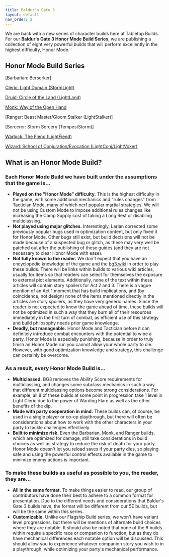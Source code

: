 ```yaml
---
title: Baldur's Gate 3
layout: default
nav_order: 2
---
```



We are back with a new series of character builds here at Tabletop Builds. For our **Baldur's Gate 3 Honor Mode Build Series**, we are publishing a collection of eight very powerful builds that will perform excellently in the highest difficulty, Honor Mode. 
## Honor Mode Build Series

[Barbarian: Berserker]

[Cleric: Light Domain (StormLight)](https://majinevelyn.com/docs/Baldur's%20Gate%203/Honor%20Build%20-%20Cleric%20-%20Light%20Domain.html)

[Druid: Circle of the Land (LightLand)](https://majinevelyn.com/docs/Baldur's%20Gate%203/Honor%20Build%20-%20Druid.html)

[Monk: Way of the Open Hand](https://majinevelyn.com/docs/Baldur's%20Gate%203/Honor%20Build%20-%20Monk.html)

[Ranger: Beast Master/Gloom Stalker (LightStalker)]

[Sorcerer: Storm Sorcery (TempestStorm)]

[Warlock: The Fiend (LightFiend)](https://majinevelyn.com/docs/Baldur's%20Gate%203/Honor%20Build%20-%20Warlock.html)

[Wizard: School of Conjuration/Evocation (LightConj/LightVoker)](https://majinevelyn.com/docs/Baldur's%20Gate%203/Honor%20Build%20-%20Wizard.html)

## What is an Honor Mode Build?

### Each Honor Mode Build we have built under the assumptions that the game is…
- **Played on the "Honor Mode" difficulty.**  This is the highest difficulty in the game, with some additional mechanics and "rules changes" from Tactician Mode, many of which nerf popular martial strategies. We will not be using Custom Mode to impose additional rules changes like increasing the Camp Supply cost of taking a Long Rest or disabling multiclassing.
- **Not played using major glitches.**  Interestingly, Larian corrected some previously popular bugs used in optimization content, but only fixed it for Honor Mode. Other bugs still exist, but build decisions will not be made because of a suspected bug or glitch, as these may very well be patched out after the publishing of these guides (and they are not necessary to clear Honor Mode with ease).
- **Not fully known to the reader.**  We don't expect that you have an encyclopedic knowledge of the game and the [bg3.wiki](bg3.wiki) in order to play these builds. There will be links within builds to various wiki articles, usually for items so that readers can select for themselves the exposure to external plot elements. Additionally, none of the text within these articles will contain story spoilers for Act 2 and 3. There is a vague mention of an Act 1 moment that has build implications, and (by coincidence, not design) none of the items mentioned directly in the articles are story spoilers, as they have very generic names. Since the reader is not expected to know the game ahead of time, these builds will not be optimized in such a way that they burn all of their resources immediately in the first turn of combat, as efficient use of this strategy and build philosophy needs prior game knowledge. 
- **Deadly, but manageable.**  Honor Mode and Tactician before it can definitely introduce combat encounters with the potential to wipe a party. Honor Mode is especially punishing, because in order to truly finish an Honor Mode run you cannot allow your whole party to die. However, with good optimization knowledge and strategy, this challenge can certainly be overcome.
### As a result, every Honor Mode Build is…

- **Multiclassed.**  BG3 removes the Ability Score requirements for multiclassing, and changes some subclass mechanics in such a way that different multiclassing options become strong considerations. For example, all 8 of these builds at some point in progression take 1 level in Light Cleric due to the power of Warding Flare as well as the other benefits of the dip.
- **Made with party cooperation in mind.**  These builds can, of course, be used in a single player or co-op playthrough, but there will often be considerations about how to work with the other characters in your party to tackle challenges effectively.
- **Built to minimize risk.**  Even the Barbarian, Monk, and Ranger builds, which are optimized for damage, still take considerations in build choices as well as strategy to reduce the risk of death for your party. Honor Mode doesn't let you reload saves if your party dies, so playing safe and using the powerful control effects available in the game to minimize enemy actions is important.
### To make these builds as useful as possible to you, the reader, they are…

- **All in the same format.** To make things easier to read, our group of contributors have done their best to adhere to a common format for presentation. Due to the different needs and considerations that Baldur's Gate 3 builds have, the format will be different from our 5E builds, but will be the same within this series.
- **Customizable.** Unlike our Flagship Build series, we won't have variant level progressions, but there will be mentions of alternate build choices where they are notable. It should also be noted that none of the 8 builds within require a specific race or companion to function, but as they do have mechanical differences each notable option will be discussed. This should allow you to experience whatever companion story you wish to in a playthrough, while optimizing your party's mechanical performance.
